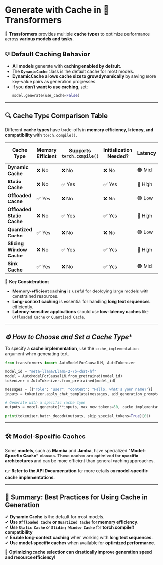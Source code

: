 # **Generate with Cache in 🤗 Transformers**  

🤗 **Transformers** provides multiple **cache types** to optimize performance across **various models and tasks**.  

## **💡 Default Caching Behavior**  
- **All models** generate with **caching enabled by default**.  
- The **`DynamicCache`** class is the default cache for most models.  
- **DynamicCache allows cache size to grow dynamically** by saving more key-value pairs as generation progresses.  
- If you **don’t want to use caching**, set:  
  ```python
  model.generate(use_cache=False)
  ```

---

## **🔍 Cache Type Comparison Table**  
Different **cache types** have trade-offs in **memory efficiency, latency, and compatibility** with `torch.compile()`.  

| **Cache Type**              | **Memory Efficient** | **Supports `torch.compile()`** | **Initialization Needed?** | **Latency** | **Supports Long Contexts?** |
|-----------------------------|----------------------|--------------------------------|----------------------------|-------------|-----------------------------|
| **Dynamic Cache**           | ❌ No                | ❌ No                          | ❌ No                      | 🟠 Mid      | ❌ No                        |
| **Static Cache**            | ❌ No                | ✅ Yes                         | ✅ Yes                     | 🔴 High     | ❌ No                        |
| **Offloaded Cache**         | ✅ Yes               | ❌ No                          | ❌ No                      | 🟢 Low      | ✅ Yes                        |
| **Offloaded Static Cache**  | ❌ No                | ✅ Yes                         | ✅ Yes                     | 🔴 High     | ✅ Yes                        |
| **Quantized Cache**         | ✅ Yes               | ❌ No                          | ❌ No                      | 🟢 Low      | ✅ Yes                        |
| **Sliding Window Cache**    | ❌ No                | ✅ Yes                         | ✅ Yes                     | 🔴 High     | ❌ No                        |
| **Sink Cache**              | ✅ Yes               | ❌ No                          | ✅ Yes                     | 🟠 Mid      | ✅ Yes                        |

📌 **Key Considerations**  
- **Memory-efficient caching** is useful for deploying large models with constrained resources.  
- **Long-context caching** is essential for handling **long text sequences** efficiently.  
- **Latency-sensitive applications** should use **low-latency caches** like `Offloaded Cache` or `Quantized Cache`.

---

## *⚙️ How to Choose and Set a Cache Type**  
To specify a **cache implementation**, use the `cache_implementation` argument when generating text.  

```python
from transformers import AutoModelForCausalLM, AutoTokenizer

model_id = "meta-llama/Llama-2-7b-chat-hf"
model = AutoModelForCausalLM.from_pretrained(model_id)
tokenizer = AutoTokenizer.from_pretrained(model_id)

messages = [{"role": "user", "content": "Hello, what's your name?"}]
inputs = tokenizer.apply_chat_template(messages, add_generation_prompt=True, return_tensors="pt", return_dict=True)

# Generate with a specific cache type
outputs = model.generate(**inputs, max_new_tokens=50, cache_implementation="offloaded_cache")

print(tokenizer.batch_decode(outputs, skip_special_tokens=True)[0])
```

---

## **🛠️ Model-Specific Caches**  
Some **models**, such as **Mamba** and **Jamba**, have specialized **"Model-Specific Cache"** classes. These caches are optimized for **specific architectures** and can be more efficient than general caching approaches.  

👉 **Refer to the API Documentation** for more details on **model-specific cache implementations**.

---

## **📌 Summary: Best Practices for Using Cache in Generation**  
✔ **Dynamic Cache** is the default for most models.  
✔ **Use `Offloaded Cache` or `Quantized Cache`** for **memory efficiency**.  
✔ **Use `Static Cache` or `Sliding Window Cache`** for **torch.compile() compatibility**.  
✔ **Enable long-context caching** when working with **long text sequences**.  
✔ **Use model-specific caches** when available for **optimized performance**.

🚀 **Optimizing cache selection can drastically improve generation speed and resource efficiency!**